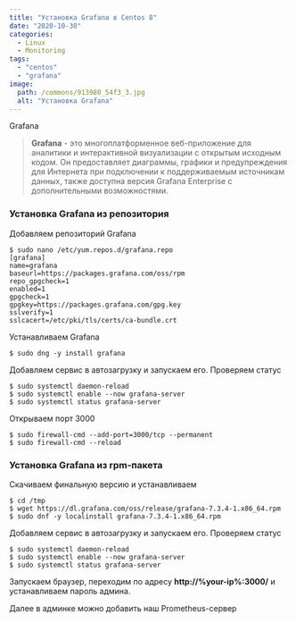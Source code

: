 ```yaml
---
title: "Установка Grafana в Centos 8"
date: "2020-10-30"
categories: 
  - Linux
  - Monitoring
tags: 
  - "centos"
  - "grafana"
image:
  path: /commons/913980_54f3_3.jpg
  alt: "Установка Grafana"
---
```


Grafana

> **Grafana** - это многоплатформенное веб-приложение для аналитики и интерактивной визуализации с открытым исходным кодом. Он предоставляет диаграммы, графики и предупреждения для Интернета при подключении к поддерживаемым источникам данных, также доступна версия Grafana Enterprise с дополнительными возможностями.

### Установка Grafana из репозитория

Добавляем репозиторий Grafana

```
$ sudo nano /etc/yum.repos.d/grafana.repo
[grafana]
name=grafana
baseurl=https://packages.grafana.com/oss/rpm
repo_gpgcheck=1
enabled=1
gpgcheck=1
gpgkey=https://packages.grafana.com/gpg.key
sslverify=1
sslcacert=/etc/pki/tls/certs/ca-bundle.crt
```

Устанавливаем Grafana

```
$ sudo dng -y install grafana
```

Добавляем сервис в автозагрузку и запускаем его. Проверяем статус

```
$ sudo systemctl daemon-reload
$ sudo systemctl enable --now grafana-server
$ sudo systemctl status grafana-server
```

Открываем порт 3000

```
$ sudo firewall-cmd --add-port=3000/tcp --permanent
$ sudo firewall-cmd --reload
```

### Установка Grafana из rpm-пакета

Скачиваем финальную версию и устанавливаем

```
$ cd /tmp
$ wget https://dl.grafana.com/oss/release/grafana-7.3.4-1.x86_64.rpm
$ sudo dnf -y localinstall grafana-7.3.4-1.x86_64.rpm
```

Добавляем сервис в автозагрузку и запускаем его. Проверяем статус

```
$ sudo systemctl daemon-reload
$ sudo systemctl enable --now grafana-server
$ sudo systemctl status grafana-server
```

Запускаем браузер, переходим по адресу **http://%your-ip%:3000/** и устанавливаем пароль админа.

Далее в админке можно добавить наш Prometheus-сервер
